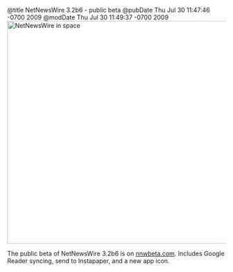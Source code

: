 @title NetNewsWire 3.2b6 - public beta
@pubDate Thu Jul 30 11:47:46 -0700 2009
@modDate Thu Jul 30 11:49:37 -0700 2009
<a href="http://nnwbeta.com/2009/07/30/netnewswire_3_2_beta.html"><img src="http://ranchero.com/images/nnwSpace.png" alt="NetNewsWire in space" border="0" width="511" height="515" /></a>

The public beta of NetNewsWire 3.2b6 is on <a href="http://nnwbeta.com/2009/07/30/netnewswire_3_2_beta.html">nnwbeta.com</a>. Includes Google Reader syncing, send to Instapaper, and a new app icon.
